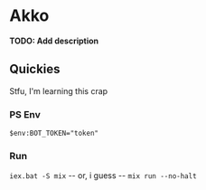 # Akko

**TODO: Add description**

## Quickies
Stfu, I'm learning this crap
### PS Env
`$env:BOT_TOKEN="token"`
### Run
`iex.bat -S mix`
-- or, i guess --
`mix run --no-halt`
